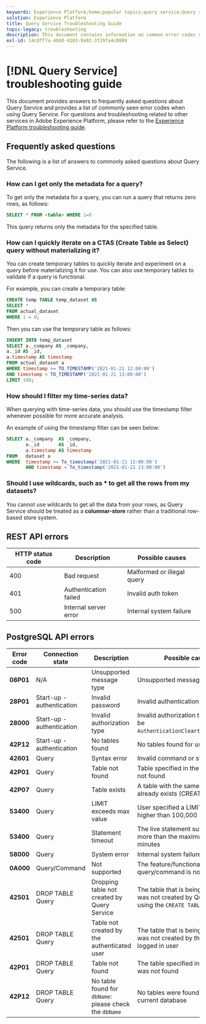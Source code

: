 ```yaml
---
keywords: Experience Platform;home;popular topics;query service;Query service;troubleshooting guide;faq;troubleshooting;
solution: Experience Platform
title: Query Service Troubleshooting Guide
topic-legacy: troubleshooting
description: This document contains information on common error codes you encounter and the possible causes.
exl-id: 14cdff7a-40dd-4103-9a92-3f29fa4c0809
---
```

# [!DNL Query Service] troubleshooting guide

This document provides answers to frequently asked questions about Query Service and provides a list of commonly seen error codes when using Query Service. For questions and troubleshooting related to other services in Adobe Experience Platform, please refer to the [Experience Platform troubleshooting guide](../landing/troubleshooting.md).

## Frequently asked questions

The following is a list of answers to commonly asked questions about Query Service.

### How can I get only the metadata for a query?

To get only the metadata for a query, you can run a query that returns zero rows, as follows:

```sql
SELECT * FROM <table> WHERE 1=0
```

This query returns only the metadata for the specified table.

### How can I quickly iterate on a CTAS (Create Table as Select) query without materializing it?

You can create temporary tables to quickly iterate and experiment on a query before materializing it for use. You can also use temporary tables to validate if a query is functional.

For example, you can create a temporary table:

```sql
CREATE temp TABLE temp_dataset AS
SELECT *
FROM actual_dataset
WHERE 1 = 0;
```

Then you can use the temporary table as follows: 

```sql
INSERT INTO temp_dataset
SELECT a._company AS _company,
a._id AS _id,
a.timestamp AS timestamp
FROM actual_dataset a
WHERE timestamp >= TO_TIMESTAMP('2021-01-21 12:00:00')
AND timestamp < TO_TIMESTAMP('2021-01-21 13:00:00')
LIMIT 100;
```

### How should I filter my time-series data?

When querying with time-series data, you should use the timestamp filter whenever possible for more accurate analysis.

An example of using the timestamp filter can be seen below:

```sql
SELECT a._company  AS _company,
       a._id       AS _id,
       a.timestamp AS timestamp
FROM   dataset a
WHERE  timestamp >= To_timestamp('2021-01-21 12:00:00')
       AND timestamp < To_timestamp('2021-01-21 13:00:00')
```

### Should I use wildcards, such as * to get all the rows from my datasets?

You cannot use wildcards to get all the data from your rows, as Query Service should be treated as a **columnar-store** rather than a traditional row-based store system.

## REST API errors

| HTTP status code | Description | Possible causes |
| ---------------- | ----------- | --------------- |
| 400 | Bad request | Malformed or illegal query |
| 401 | Authentication failed | Invalid auth token |
| 500 | Internal server error | Internal system failure |

## PostgreSQL API errors

| Error code | Connection state | Description | Possible cause |
| ---------- | ---------------- | ----------- | -------------- |
| **08P01** | N/A | Unsupported message type | Unsupported message type |
| **28P01** | Start-up - authentication | Invalid password | Invalid authentication token |
| **28000** | Start-up - authentication | Invalid authorization type | Invalid authorization type. Must be `AuthenticationCleartextPassword`. |
| **42P12** | Start-up - authentication | No tables found | No tables found for use |
| **42601** | Query | Syntax error | Invalid command or syntax error |
| **42P01** | Query | Table not found | Table specified in the query was not found |
| **42P07** | Query | Table exists | A table with the same name already exists (CREATE TABLE) |
| **53400** | Query | LIMIT exceeds max value | User specified a LIMIT clause higher than 100,000 |
| **53400** | Query | Statement timeout | The live statement submitted took more than the maximum of 10 minutes |
| **58000** | Query | System error | Internal system failure |
| **0A000** | Query/Command | Not supported | The feature/functionality in the query/command is not supported |
| **42501** | DROP TABLE Query | Dropping table not created by Query Service | The table that is being dropped was not created by Query Service using the `CREATE TABLE` statement |
| **42501** | DROP TABLE Query | Table not created by the authenticated user | The table that is being dropped was not created by the currently logged in user |
| **42P01** | DROP TABLE Query | Table not found | The table specified in the query was not found |
| **42P12** | DROP TABLE Query | No table found for `dbName`: please check the `dbName` | No tables were found in the current database |
